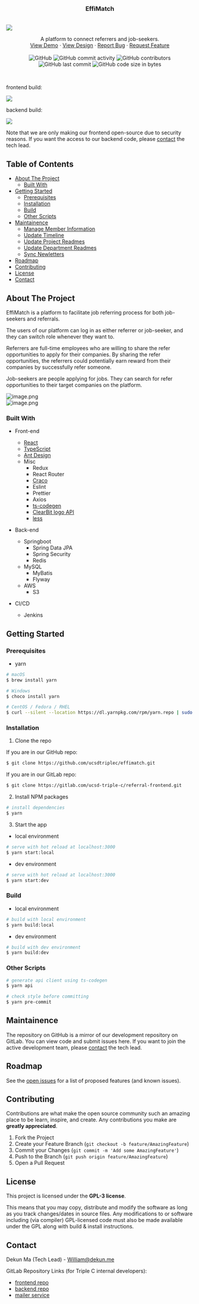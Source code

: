 <!-- PROJECT LOGO -->
<br />
<p align="center">
  <h3 align="center">EffiMatch</h3>
  <br/>

<img src="https://i.loli.net/2021/09/02/8FOoK6SsDyZV2a1.png" >
  <br/>

  <p align="center">
    A platform to connect referrers and job-seekers.
    <br />
    <a href="https://effimatch.ucsdtriplec.cn">View Demo</a>
    ·
    <a href="https://www.figma.com/file/1lfjwrjZ6SMgCcB9oge1rQ/Referral-Project?node-id=132%3A0">View Design</a>
    ·
    <a href="https://github.com/ucsdtriplec/effimatch/issues">Report Bug</a>
    ·
    <a href="https://github.com/ucsdtriplec/effimatch/issues">Request Feature</a>
    <br/>  
    <br/>  
   <img alt="GitHub" src="https://img.shields.io/github/license/ucsdtriplec/effimatch">  
    <img alt="GitHub commit activity" src="https://img.shields.io/github/commit-activity/m/ucsdtriplec/effimatch">  
    <img alt="GitHub contributors" src="https://img.shields.io/github/contributors/ucsdtriplec/effimatch">  
    <img alt="GitHub last commit" src="https://img.shields.io/github/last-commit/ucsdtriplec/effimatch">  
    <img alt="GitHub code size in bytes" src="https://img.shields.io/github/languages/code-size/ucsdtriplec/effimatch">  
  </p>

  <br/>
  <p>frontend build: </p>
  <a href='https://effimatch-jenkins.ucsdtriplec.cn/job/effimatch-frontend/'><img src='https://effimatch-jenkins.ucsdtriplec.cn/buildStatus/icon?job=effimatch-frontend'></a>
  <p>backend build: </p>
  <a href='https://effimatch-jenkins.ucsdtriplec.cn/job/effimatch-backend/'><img src='https://effimatch-jenkins.ucsdtriplec.cn/buildStatus/icon?job=effimatch-backend'></a>  

</p>

  Note that we are only making our frontend open-source due to security reasons. If you want the access to our backend code, please [contact](#contact) the tech lead.



<!-- TABLE OF CONTENTS -->
## Table of Contents

- [About The Project](#about-the-project)
  - [Built With](#built-with)
- [Getting Started](#getting-started)
  - [Prerequisites](#prerequisites)
  - [Installation](#installation)
  - [Build](#build)
  - [Other Scripts](#other-scripts)
- [Maintainence](#maintainence)
  - [Manage Member Information](#manage-member-information)
  - [Update Timeline](#update-timeline)
  - [Update Project Readmes](#update-project-readmes)
  - [Update Department Readmes](#update-department-readmes)
  - [Sync Newletters](#sync-newletters)
- [Roadmap](#roadmap)
- [Contributing](#contributing)
- [License](#license)
- [Contact](#contact)


<!-- ABOUT THE PROJECT -->
## About The Project

EffiMatch is a platform to facilitate job referring process for both job-seekers and referrals.  

The users of our platform can log in as either referrer or job-seeker, and they can switch role whenever they want to.  

Referrers are full-time employees who are willing to share the refer opportunities to apply for their companies. By sharing the refer opportunities, the referrers could potentially earn reward from their companies by successfully refer someone.  

Job-seekers are people applying for jobs. They can search for refer opportunities to their target companies on the platform. 

![image.png](https://i.loli.net/2021/09/02/fv6XSG5jdrU3Cxy.png)  
![image.png](https://i.loli.net/2021/09/02/TlFn7f6vt9O5RjD.png)  

### Built With
* Front-end
  * [React](https://reactjs.org/)
  * [TypeScript](https://www.typescriptlang.org/)
  * [Ant Design](https://ant.design/)
  * Misc
    * Redux
    * React Router
    * [Craco](https://github.com/gsoft-inc/craco/blob/master/packages/craco/README.md)
    * Eslint
    * Prettier
    * Axios
    * [ts-codegen](https://github.com/reeli/ts-codegen)
    * [ClearBit logo API](https://clearbit.com/logo)
    * [less](https://lesscss.org/)

* Back-end
  * Springboot
    * Spring Data JPA
    * Spring Security
    * Redis
  * MySQL
    * MyBatis
    * Flyway
  * AWS
    * S3

* CI/CD
    * Jenkins



<!-- GETTING STARTED -->
## Getting Started

### Prerequisites

* yarn

```sh
# macOS
$ brew install yarn

# Windows
$ choco install yarn

# CentOS / Fedora / RHEL
$ curl --silent --location https://dl.yarnpkg.com/rpm/yarn.repo | sudo tee /etc/yum.repos.d/yarn.repo
```

### Installation

1. Clone the repo  

If you are in our GitHub repo: 
```sh
$ git clone https://github.com/ucsdtriplec/effimatch.git
```  
If you are in our GitLab repo:  
```sh
$ git clone https://gitlab.com/ucsd-triple-c/referral-frontend.git
```  

2. Install NPM packages
```bash
# install dependencies
$ yarn
```
3. Start the app
- local environment

```bash
# serve with hot reload at localhost:3000
$ yarn start:local  
```  

- dev environment
```bash
# serve with hot reload at localhost:3000
$ yarn start:dev
```  

### Build
- local environment
```bash
# build with local environment
$ yarn build:local
```

- dev environment
```bash
# build with dev environment
$ yarn build:dev
```  

### Other Scripts
```bash
# generate api client using ts-codegen
$ yarn api

# check style before committing
$ yarn pre-commit
```  

## Maintainence
The repository on GitHub is a mirror of our development repository on GitLab. You can view code and submit issues here. If you want to join the active development team, please [contact](#contact) the tech lead.


<!-- ROADMAP -->
## Roadmap

See the [open issues](https://github.com/ucsdtriplec/official-website/issues) for a list of proposed features (and known issues).
<!-- CONTRIBUTING -->
## Contributing

Contributions are what make the open source community such an amazing place to be learn, inspire, and create. Any contributions you make are **greatly appreciated**.

1. Fork the Project
2. Create your Feature Branch (`git checkout -b feature/AmazingFeature`)
3. Commit your Changes (`git commit -m 'Add some AmazingFeature'`)
4. Push to the Branch (`git push origin feature/AmazingFeature`)
5. Open a Pull Request

<!-- LICENSE -->
## License

This project is licensed under the **GPL-3 license**.  

This means that you may copy, distribute and modify the software as long as you track changes/dates in source files. Any modifications to or software including (via compiler) GPL-licensed code must also be made available under the GPL along with build & install instructions.

<!-- CONTACT -->
## Contact

Dekun Ma (Tech Lead) - William@dekun.me

GitLab Repository Links (for Triple C internal developers): 
- [frontend repo](https://gitlab.com/ucsd-triple-c/referral-frontend)
- [backend repo](https://gitlab.com/ucsd-triple-c/referral-backend)
- [mailer service](https://gitlab.com/ucsd-triple-c/referral-mailer)